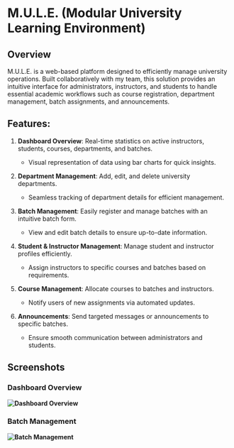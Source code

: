 # M.U.L.E. (Modular University Learning Environment)

## Overview
M.U.L.E. is a web-based platform designed to efficiently manage university operations. Built collaboratively with my team, this solution provides an intuitive interface for administrators, instructors, and students to handle essential academic workflows such as course registration, department management, batch assignments, and announcements.

## Features:
1. **Dashboard Overview**: Real-time statistics on active instructors, students, courses, departments, and batches.
   - Visual representation of data using bar charts for quick insights.
   
2. **Department Management**: Add, edit, and delete university departments.
   - Seamless tracking of department details for efficient management.

3. **Batch Management**: Easily register and manage batches with an intuitive batch form.
   - View and edit batch details to ensure up-to-date information.

4. **Student & Instructor Management**: Manage student and instructor profiles efficiently.
   - Assign instructors to specific courses and batches based on requirements.

5. **Course Management**: Allocate courses to batches and instructors.
   - Notify users of new assignments via automated updates.

6. **Announcements**: Send targeted messages or announcements to specific batches.
   - Ensure smooth communication between administrators and students.

## Screenshots

### Dashboard Overview
**![Dashboard Overview](Images/dashboard.jpg)**

### Batch Management
**![Batch Management](Images/batch.jpg)**
